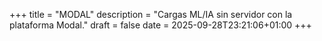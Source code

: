 +++
title = "MODAL"
description = "Cargas ML/IA sin servidor con la plataforma Modal."
draft = false
date = 2025-09-28T23:21:06+01:00
+++